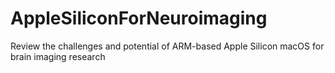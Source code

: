 # AppleSiliconForNeuroimaging
Review the challenges and potential of ARM-based Apple Silicon macOS for brain imaging research
